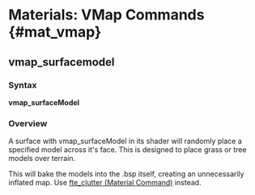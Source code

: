 # Materials: VMap Commands {#mat_vmap}
## vmap_surfacemodel
### Syntax

**vmap_surfaceModel <modelpath> <density> <odds> <minscale> <maxscale>
<minangle> <maxangle> <oriented>**

### Overview

A surface with vmap_surfaceModel in its shader will randomly place a
specified model across it's face. This is designed to place grass or
tree models over terrain.

This will bake the models into the .bsp itself, creating an
unnecessarily inflated map. Use [fte_clutter (Material
Command)](fte_clutter) instead.